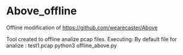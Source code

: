 # Above_offline
Offline modification of https://github.com/wearecaster/Above

Tool created to offline analize pcap files.
Executing:
By default file for analize : test1.pcap
python3 offline_above.py
